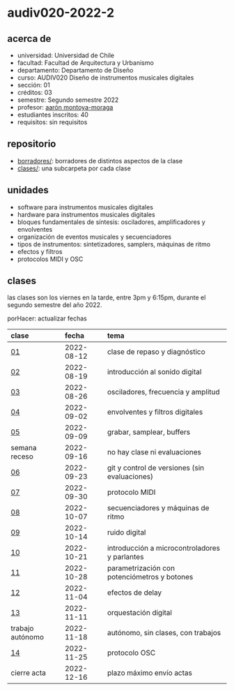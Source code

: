 # audiv020-2022-2

## acerca de

- universidad: Universidad de Chile
- facultad: Facultad de Arquitectura y Urbanismo
- departamento: Departamento de Diseño
- curso: AUDIV020 Diseño de instrumentos musicales digitales
- sección: 01
- créditos: 03
- semestre: Segundo semestre 2022
- profesor: [aarón montoya-moraga](https://montoyamoraga.io)
- estudiantes inscritos: 40
- requisitos: sin requisitos

## repositorio

- [borradores/](./borradores/): borradores de distintos aspectos de la clase
- [clases/](./clases/): una subcarpeta por cada clase

## unidades

- software para instrumentos musicales digitales
- hardware para instrumentos musicales digitales
- bloques fundamentales de síntesis: osciladores, amplificadores y envolventes
- organización de eventos musicales y secuenciadores
- tipos de instrumentos: sintetizadores, samplers, máquinas de ritmo
- efectos y filtros
- protocolos MIDI y OSC

## clases

las clases son los viernes en la tarde, entre 3pm y 6:15pm, durante el segundo semestre del año 2022.

porHacer: actualizar fechas

| clase                  | fecha      | tema                                          |
| :--------------------- | :--------- | :-------------------------------------------- |
| [01](clases/clase-01/) | 2022-08-12 | clase de repaso y diagnóstico                 |
| [02](clases/clase-02/) | 2022-08-19 | introducción al sonido digital                |
| [03](clases/clase-03/) | 2022-08-26 | osciladores, frecuencia y amplitud            |
| [04](clases/clase-04/) | 2022-09-02 | envolventes y filtros digitales               |
| [05](clases/clase-05/) | 2022-09-09 | grabar, samplear, buffers                     |
| semana receso          | 2022-09-16 | no hay clase ni evaluaciones                  |
| [06](clases/clase-06/) | 2022-09-23 | git y control de versiones (sin evaluaciones) |
| [07](clases/clase-07/) | 2022-09-30 | protocolo MIDI                                |
| [08](clases/clase-08/) | 2022-10-07 | secuenciadores y máquinas de ritmo            |
| [09](clases/clase-09/) | 2022-10-14 | ruido digital                                 |
| [10](clases/clase-10/) | 2022-10-21 | introducción a microcontroladores y parlantes |
| [11](clases/clase-11/) | 2022-10-28 | parametrización con potenciómetros y botones  |
| [12](clases/clase-12/) | 2022-11-04 | efectos de delay                              |
| [13](clases/clase-13/) | 2022-11-11 | orquestación digital                          |
| trabajo autónomo       | 2022-11-18 | autónomo, sin clases, con trabajos            |
| [14](clases/clase-14/) | 2022-11-25 | protocolo OSC                                 |
| cierre acta            | 2022-12-16 | plazo máximo envío actas                      |
